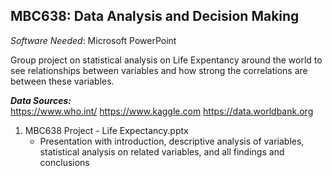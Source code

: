 ## MBC638: Data Analysis and Decision Making ##
*Software Needed*: Microsoft PowerPoint

Group project on statistical analysis on Life Expentancy around the world to see relationships between variables and how strong the correlations are between these variables.

***Data Sources:***  
https://www.who.int/
https://www.kaggle.com
https://data.worldbank.org


1. MBC638 Project - Life Expectancy.pptx
    - Presentation with introduction, descriptive analysis of variables, statistical analysis on related variables, and all findings and conclusions
